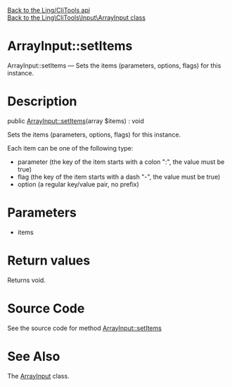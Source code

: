 [Back to the Ling/CliTools api](https://github.com/lingtalfi/CliTools/blob/master/doc/api/Ling/CliTools.md)<br>
[Back to the Ling\CliTools\Input\ArrayInput class](https://github.com/lingtalfi/CliTools/blob/master/doc/api/Ling/CliTools/Input/ArrayInput.md)


ArrayInput::setItems
================



ArrayInput::setItems — Sets the items (parameters, options, flags) for this instance.




Description
================


public [ArrayInput::setItems](https://github.com/lingtalfi/CliTools/blob/master/doc/api/Ling/CliTools/Input/ArrayInput/setItems.md)(array $items) : void




Sets the items (parameters, options, flags) for this instance.

Each item can be one of the following type:

- parameter (the key of the item starts with a colon ":", the value must be true)
- flag (the key of the item starts with a dash "-", the value must be true)
- option (a regular key/value pair, no prefix)




Parameters
================


- items

    


Return values
================

Returns void.








Source Code
===========
See the source code for method [ArrayInput::setItems](https://github.com/lingtalfi/CliTools/blob/master/Input/ArrayInput.php#L80-L97)


See Also
================

The [ArrayInput](https://github.com/lingtalfi/CliTools/blob/master/doc/api/Ling/CliTools/Input/ArrayInput.md) class.



